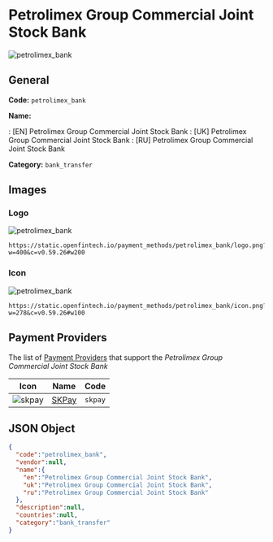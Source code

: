 
# Petrolimex Group Commercial Joint Stock Bank 
![petrolimex_bank](https://static.openfintech.io/payment_methods/petrolimex_bank/logo.png?w=400&c=v0.59.26#w200)  

## General 
**Code:** `petrolimex_bank` 
 
**Name:** 
 
:	[EN] Petrolimex Group Commercial Joint Stock Bank 
:	[UK] Petrolimex Group Commercial Joint Stock Bank 
:	[RU] Petrolimex Group Commercial Joint Stock Bank 
 
**Category:** `bank_transfer` 
 

## Images 

### Logo 
![petrolimex_bank](https://static.openfintech.io/payment_methods/petrolimex_bank/logo.png?w=400&c=v0.59.26#w200)  

```
https://static.openfintech.io/payment_methods/petrolimex_bank/logo.png?w=400&c=v0.59.26#w200
```  

### Icon 
![petrolimex_bank](https://static.openfintech.io/payment_methods/petrolimex_bank/icon.png?w=278&c=v0.59.26#w100)  

```
https://static.openfintech.io/payment_methods/petrolimex_bank/icon.png?w=278&c=v0.59.26#w100
```  

## Payment Providers 
 
The list of [Payment Providers](/payment-providers/) that support the _Petrolimex Group Commercial Joint Stock Bank_ 

|Icon|Name|Code| 
|:---:|:---:|:---:| 
|![skpay](https://static.openfintech.io/payment_providers/skpay/icon.png?w=278&c=v0.59.26#w100) |[SKPay](/payment-providers/skpay/)|`skpay`| 
 

## JSON Object 

```json
{
  "code":"petrolimex_bank",
  "vendor":null,
  "name":{
    "en":"Petrolimex Group Commercial Joint Stock Bank",
    "uk":"Petrolimex Group Commercial Joint Stock Bank",
    "ru":"Petrolimex Group Commercial Joint Stock Bank"
  },
  "description":null,
  "countries":null,
  "category":"bank_transfer"
}
```  

